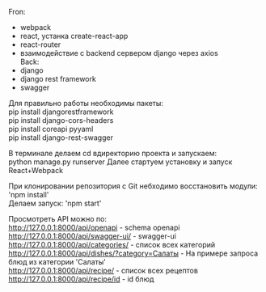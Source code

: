 Fron:
- webpack
- react, устанка  create-react-app
- react-router 
- взаимодействие с backend сервером django через axios  
Back:
- django
- django rest framework 
- swagger 
 

Для правильно работы необходимы пакеты:  
pip install djangorestframework  
pip install django-cors-headers  
pip install coreapi pyyaml  
pip install django-rest-swagger  


В терминале делаем cd вдиректорию проекта и запускаем:  
python manage.py runserver
Далее стартуем установку и запуск React+Webpack

При клонировании репозитория с Git небходимо восстановить модули:  
'npm install'  
Делаем запуск:
'npm start'  

Просмотреть API можно по:  
http://127.0.0.1:8000/api/openapi - schema openapi  
http://127.0.0.1:8000/api/swagger-ui/ - swagger-ui  
http://127.0.0.1:8000/api/categories/ - список всех категорий  
http://127.0.0.1:8000/api/dishes/?category=Салаты -  На примере запроса блюд из категории 'Салаты'  
http://127.0.0.1:8000/api/recipe/ - список всех рецептов
http://127.0.0.1:8000/api/recipe/id - id блюд  
 
